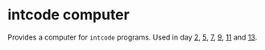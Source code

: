 # intcode computer

Provides a computer for `intcode` programs. Used in day [2](https://github.com/hashworks/AoC/tree/master/2019/day2), [5](https://github.com/hashworks/AoC/tree/master/2019/day5), [7](https://github.com/hashworks/AoC/tree/master/2019/day7), [9](https://github.com/hashworks/AoC/tree/master/2019/day9), [11](https://github.com/hashworks/AoC/tree/master/2019/day11) and [13](https://github.com/hashworks/AoC/tree/master/2019/day13).
